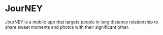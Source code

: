 # JourNEY
JourNEY is a mobile app that targets people in long distance relationship to share sweet moments and photos with their significant other.
